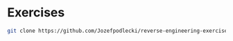 # Exercises

<not where exercises are located>

```sh
git clone https://github.com/Jozefpodlecki/reverse-engineering-exercises
```

<markdown table>